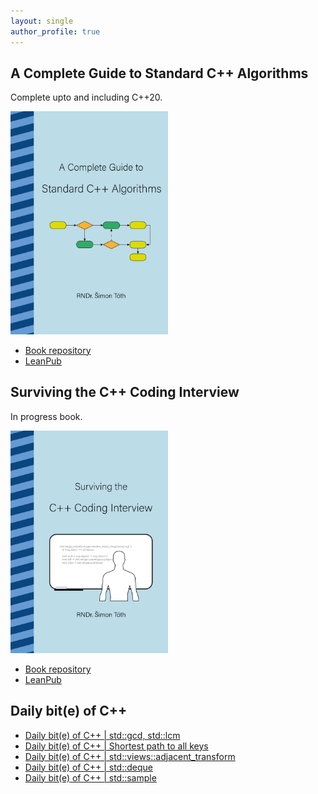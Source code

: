 ```yaml
---
layout: single
author_profile: true
---
```


## A Complete Guide to Standard C++ Algorithms

Complete upto and including C++20.

[<img src="assets/images/book_algorithms_cover.png" width="50%">](https://leanpub.com/cpp-algorithms-guide)

- [Book repository](https://github.com/HappyCerberus/book-cpp-algorithms)
- [LeanPub](https://leanpub.com/cpp-algorithms-guide)

## Surviving the C++ Coding Interview

In progress book.

[<img src="assets/images/book_coding_interview_cover.png" width="50%">](https://leanpub.com/cpp-coding-interview)

- [Book repository](https://leanpub.com/cpp-coding-interview)
- [LeanPub](https://leanpub.com/cpp-coding-interview)

## Daily bit(e) of C++

<ul>
<!-- SUBSTACK:START --><li><a href="https://simontoth.substack.com/p/daily-bite-of-c-stdgcd-stdlcm">Daily bit&lpar;e&rpar; of C++ | std::gcd, std::lcm</a></li><li><a href="https://simontoth.substack.com/p/daily-bite-of-c-shortest-path-to">Daily bit&lpar;e&rpar; of C++ | Shortest path to all keys</a></li><li><a href="https://simontoth.substack.com/p/daily-bite-of-c-stdviewsadjacent_transform">Daily bit&lpar;e&rpar; of C++ | std::views::adjacent_transform</a></li><li><a href="https://simontoth.substack.com/p/daily-bite-of-c-stddeque">Daily bit&lpar;e&rpar; of C++ | std::deque</a></li><li><a href="https://simontoth.substack.com/p/daily-bite-of-c-stdsample">Daily bit&lpar;e&rpar; of C++ | std::sample</a></li><!-- SUBSTACK:END -->
</ul>